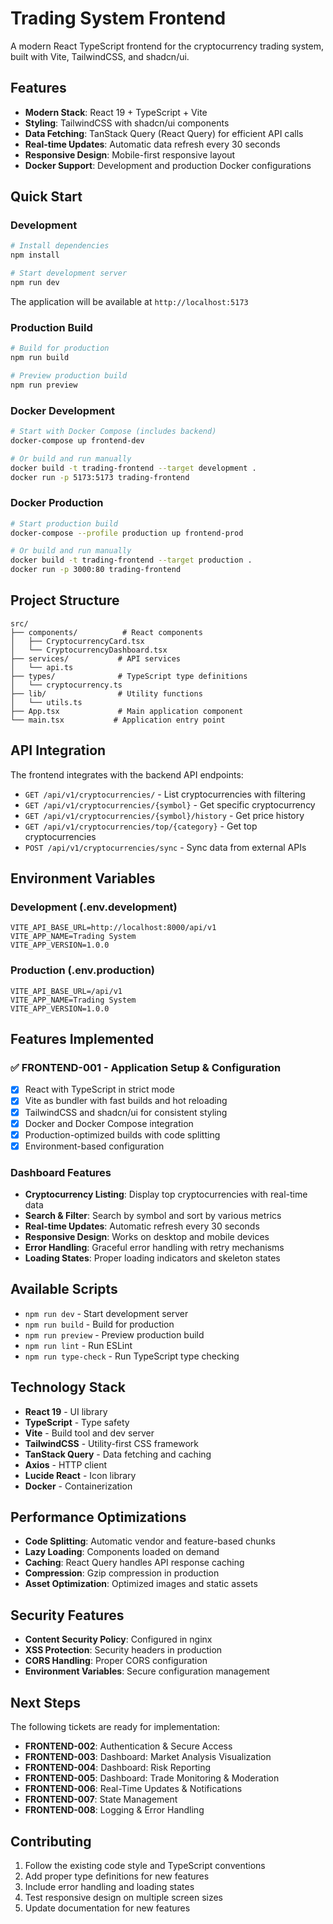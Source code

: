 # Trading System Frontend

A modern React TypeScript frontend for the cryptocurrency trading system, built with Vite, TailwindCSS, and shadcn/ui.

## Features

- **Modern Stack**: React 19 + TypeScript + Vite
- **Styling**: TailwindCSS with shadcn/ui components
- **Data Fetching**: TanStack Query (React Query) for efficient API calls
- **Real-time Updates**: Automatic data refresh every 30 seconds
- **Responsive Design**: Mobile-first responsive layout
- **Docker Support**: Development and production Docker configurations

## Quick Start

### Development

```bash
# Install dependencies
npm install

# Start development server
npm run dev
```

The application will be available at `http://localhost:5173`

### Production Build

```bash
# Build for production
npm run build

# Preview production build
npm run preview
```

### Docker Development

```bash
# Start with Docker Compose (includes backend)
docker-compose up frontend-dev

# Or build and run manually
docker build -t trading-frontend --target development .
docker run -p 5173:5173 trading-frontend
```

### Docker Production

```bash
# Start production build
docker-compose --profile production up frontend-prod

# Or build and run manually
docker build -t trading-frontend --target production .
docker run -p 3000:80 trading-frontend
```

## Project Structure

```
src/
├── components/          # React components
│   ├── CryptocurrencyCard.tsx
│   └── CryptocurrencyDashboard.tsx
├── services/           # API services
│   └── api.ts
├── types/              # TypeScript type definitions
│   └── cryptocurrency.ts
├── lib/                # Utility functions
│   └── utils.ts
├── App.tsx             # Main application component
└── main.tsx           # Application entry point
```

## API Integration

The frontend integrates with the backend API endpoints:

- `GET /api/v1/cryptocurrencies/` - List cryptocurrencies with filtering
- `GET /api/v1/cryptocurrencies/{symbol}` - Get specific cryptocurrency
- `GET /api/v1/cryptocurrencies/{symbol}/history` - Get price history
- `GET /api/v1/cryptocurrencies/top/{category}` - Get top cryptocurrencies
- `POST /api/v1/cryptocurrencies/sync` - Sync data from external APIs

## Environment Variables

### Development (.env.development)
```
VITE_API_BASE_URL=http://localhost:8000/api/v1
VITE_APP_NAME=Trading System
VITE_APP_VERSION=1.0.0
```

### Production (.env.production)
```
VITE_API_BASE_URL=/api/v1
VITE_APP_NAME=Trading System
VITE_APP_VERSION=1.0.0
```

## Features Implemented

### ✅ FRONTEND-001 - Application Setup & Configuration

- [x] React with TypeScript in strict mode
- [x] Vite as bundler with fast builds and hot reloading
- [x] TailwindCSS and shadcn/ui for consistent styling
- [x] Docker and Docker Compose integration
- [x] Production-optimized builds with code splitting
- [x] Environment-based configuration

### Dashboard Features

- **Cryptocurrency Listing**: Display top cryptocurrencies with real-time data
- **Search & Filter**: Search by symbol and sort by various metrics
- **Real-time Updates**: Automatic refresh every 30 seconds
- **Responsive Design**: Works on desktop and mobile devices
- **Error Handling**: Graceful error handling with retry mechanisms
- **Loading States**: Proper loading indicators and skeleton states

## Available Scripts

- `npm run dev` - Start development server
- `npm run build` - Build for production
- `npm run preview` - Preview production build
- `npm run lint` - Run ESLint
- `npm run type-check` - Run TypeScript type checking

## Technology Stack

- **React 19** - UI library
- **TypeScript** - Type safety
- **Vite** - Build tool and dev server
- **TailwindCSS** - Utility-first CSS framework
- **TanStack Query** - Data fetching and caching
- **Axios** - HTTP client
- **Lucide React** - Icon library
- **Docker** - Containerization

## Performance Optimizations

- **Code Splitting**: Automatic vendor and feature-based chunks
- **Lazy Loading**: Components loaded on demand
- **Caching**: React Query handles API response caching
- **Compression**: Gzip compression in production
- **Asset Optimization**: Optimized images and static assets

## Security Features

- **Content Security Policy**: Configured in nginx
- **XSS Protection**: Security headers in production
- **CORS Handling**: Proper CORS configuration
- **Environment Variables**: Secure configuration management

## Next Steps

The following tickets are ready for implementation:

- **FRONTEND-002**: Authentication & Secure Access
- **FRONTEND-003**: Dashboard: Market Analysis Visualization
- **FRONTEND-004**: Dashboard: Risk Reporting
- **FRONTEND-005**: Dashboard: Trade Monitoring & Moderation
- **FRONTEND-006**: Real-Time Updates & Notifications
- **FRONTEND-007**: State Management
- **FRONTEND-008**: Logging & Error Handling

## Contributing

1. Follow the existing code style and TypeScript conventions
2. Add proper type definitions for new features
3. Include error handling and loading states
4. Test responsive design on multiple screen sizes
5. Update documentation for new features